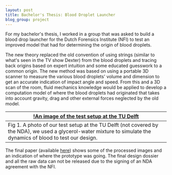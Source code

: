 ```yaml
---
layout: post
title: Bachelor's Thesis: Blood Droplet Launcher
blog_group: project
---
```



For my bachelor's thesis, I worked in a group that was asked to build a blood drop launcher for the Dutch Forensics Institute (NFI) to test an improved model that had for determining the origin of blood droplets.

The new theory replaced the old convention of using strings (similar to what's seen in the TV show Dexter) from the blood droplets and tracing back origins based on expert intuition and some educated guesswork to a common origin. The new method was based on using a portable 3D scanner to measure the various blood droplets' volume and dimension to get an accurate indication of impact angle and speed. From this and a 3D scan of the room, fluid mechanics knowledge would be applied to develop a computation model of where the blood droplets had originated that takes into account gravity, drag and other external forces neglected by the old model.

|[!An image of the test setup at the TU Delft](/images/nfi/Testopstelling2.jpg)|
|---|
|Fig 1. A photo of our test setup at the TU Delft (not covered by the NDA), we used a glycerol-water mixture to simulate the dynamics of blood to test our design.|
                
The final paper (available [here](/resources/113_paper.pdf)) shows some of the processed images and an indication of where the prototype was going. The final design dossier and all the raw data can not be released due to the signing of an NDA agreement with the NFI.